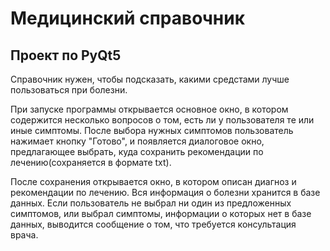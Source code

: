 # Медицинский справочник
## Проект по PyQt5
Справочник нужен, чтобы подсказать, какими средстами лучше пользоваться при болезни.

При запуске программы открывается основное окно, в котором содержится несколько вопросов
о том, есть ли у пользователя те или иные симптомы. После выбора нужных симптомов пользователь нажимает кнопку "Готово", 
и появляется диалоговое окно, предлагающее выбрать, куда сохранить рекомендации по лечению(сохраняется в формате txt).

После сохранения открывается окно, в котором описан диагноз и рекомендации по лечению. Вся информация о болезни хранится
в базе данных. Если пользователь не выбрал ни один из предложенных симптомов, или выбрал симптомы, информации о которых
нет в базе данных, выводится сообщение о том, что требуется консультация врача.